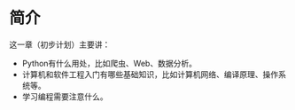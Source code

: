 # 简介

这一章（初步计划）主要讲：

- Python有什么用处，比如爬虫、Web、数据分析。
- 计算机和软件工程入门有哪些基础知识，比如计算机网络、编译原理、操作系统等。
- 学习编程需要注意什么。
